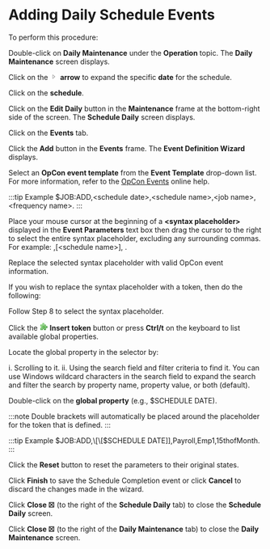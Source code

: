 # Adding Daily Schedule Events

To perform this procedure:

Double-click on **Daily Maintenance** under the **Operation** topic. The
**Daily Maintenance** screen displays.

Click on the ![Expand Arrow](../../../Resources/Images/EM/EMarrowtoexpand.png)
**arrow** to expand the specific **date** for the schedule.

Click on the **schedule**.

Click on the **Edit Daily** button in the **Maintenance** frame at the
bottom-right side of the screen. The **Schedule Daily** screen displays.

Click on the **Events** tab.

Click the **Add** button in the **Events** frame. The **Event Definition
Wizard** displays.

Select an **OpCon event template** from the **Event Template** drop-down list. For more
information, refer to the [OpCon Events](../../../events/introduction.md) online help.

:::tip Example
$JOB:ADD,<schedule date\>,<schedule name\>,<job name\>,<frequency name\>.
:::

Place your mouse cursor at the beginning of a **<syntax placeholder\>** displayed in the **Event Parameters** text
box then drag the cursor to the right to select the entire syntax
placeholder, excluding any surrounding commas. For example: ,[<schedule name\>], .

Replace the selected syntax placeholder with valid
OpCon event information.

If you wish to replace the syntax placeholder with a token, then do the
following:

Follow Step 8 to select the syntax placeholder.

Click the ![Insert Token buton](../../../Resources/Images/EM/EMinserttoken.png "Insert Token button")
**Insert token** button or press **Ctrl/t** on the keyboard to list
available global properties.

Locate the global property in the selector by:

i.  Scrolling to it.
ii. Using the search field and filter criteria to find it. You can use
    Windows wildcard characters in the search field to expand the search
    and filter the search by property name, property value, or both
    (default).

Double-click on the **global property** (e.g., $SCHEDULE DATE).

:::note
Double brackets will automatically be placed around the placeholder for the token that is defined.
:::

:::tip Example
$JOB:ADD,\[\[$SCHEDULE DATE\]\],Payroll,Emp1,15thofMonth.
:::

Click the **Reset** button to reset the parameters to their original states.

Click **Finish** to save the Schedule Completion event or click **Cancel** to discard the changes made in the wizard.

Click **Close ☒** (to the right of the **Schedule Daily** tab) to close the **Schedule Daily** screen.

Click **Close ☒** (to the right of the **Daily Maintenance** tab) to close the **Daily Maintenance** screen.
